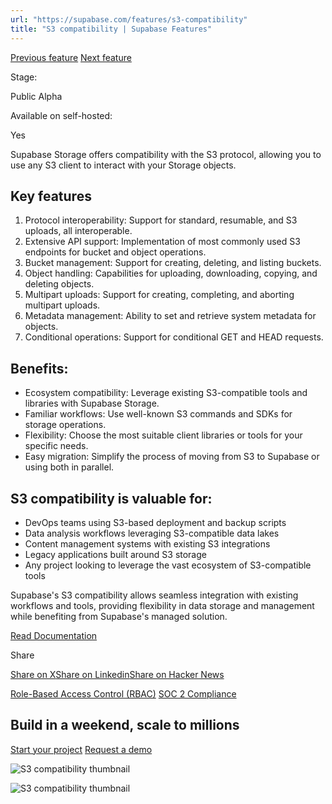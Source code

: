 ```yaml
---
url: "https://supabase.com/features/s3-compatibility"
title: "S3 compatibility | Supabase Features"
---
```


[Previous feature](https://supabase.com/features/role-based-access-control) [Next feature](https://supabase.com/features/soc-2-compliance)

Stage:

Public Alpha

Available on self-hosted:

Yes

Supabase Storage offers compatibility with the S3 protocol, allowing you to use any S3 client to interact with your Storage objects.

## Key features

1. Protocol interoperability: Support for standard, resumable, and S3 uploads, all interoperable.
2. Extensive API support: Implementation of most commonly used S3 endpoints for bucket and object operations.
3. Bucket management: Support for creating, deleting, and listing buckets.
4. Object handling: Capabilities for uploading, downloading, copying, and deleting objects.
5. Multipart uploads: Support for creating, completing, and aborting multipart uploads.
6. Metadata management: Ability to set and retrieve system metadata for objects.
7. Conditional operations: Support for conditional GET and HEAD requests.

## Benefits:

- Ecosystem compatibility: Leverage existing S3-compatible tools and libraries with Supabase Storage.
- Familiar workflows: Use well-known S3 commands and SDKs for storage operations.
- Flexibility: Choose the most suitable client libraries or tools for your specific needs.
- Easy migration: Simplify the process of moving from S3 to Supabase or using both in parallel.

## S3 compatibility is valuable for:

- DevOps teams using S3-based deployment and backup scripts
- Data analysis workflows leveraging S3-compatible data lakes
- Content management systems with existing S3 integrations
- Legacy applications built around S3 storage
- Any project looking to leverage the vast ecosystem of S3-compatible tools

Supabase's S3 compatibility allows seamless integration with existing workflows and tools, providing flexibility in data storage and management while benefiting from Supabase's managed solution.

[Read Documentation](https://supabase.com/docs/guides/storage/s3/compatibility)

Share

[Share on X](https://twitter.com/intent/tweet?url=https%3A%2F%2Fsupabase.com%2Ffeatures%2Fs3-compatibility&text=S3%20compatibility%20%7C%20Supabase%20Features)[Share on Linkedin](https://www.linkedin.com/shareArticle?url=https%3A%2F%2Fsupabase.com%2Ffeatures%2Fs3-compatibility&text=S3%20compatibility%20%7C%20Supabase%20Features)[Share on Hacker News](https://news.ycombinator.com/submitlink?u=https%3A%2F%2Fsupabase.com%2Ffeatures%2Fs3-compatibility&t=S3%20compatibility%20%7C%20Supabase%20Features)

[Role-Based Access Control (RBAC)](https://supabase.com/features/role-based-access-control) [SOC 2 Compliance](https://supabase.com/features/soc-2-compliance)

## Build in a weekend, scale to millions

[Start your project](https://supabase.com/dashboard) [Request a demo](https://supabase.com/contact/sales)

![S3 compatibility thumbnail](https://supabase.com/_next/image?url=%2Fimages%2Ffeatures%2Fs3-compatibility.png&w=3840&q=100&dpl=dpl_7FY8EmFQ6G3YqautJ4Fvh1viLnvu)

![S3 compatibility thumbnail](https://supabase.com/_next/image?url=%2Fimages%2Ffeatures%2Fs3-compatibility-light.png&w=3840&q=100&dpl=dpl_7FY8EmFQ6G3YqautJ4Fvh1viLnvu)